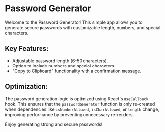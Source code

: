 # Password Generator

Welcome to the Password Generator! This simple app allows you to generate secure passwords with customizable length, numbers, and special characters.

## Key Features:
- Adjustable password length (6-50 characters).
- Option to include numbers and special characters.
- "Copy to Clipboard" functionality with a confirmation message.

## Optimization:
The password generation logic is optimized using React's `useCallback` hook. This ensures that the `passwordGenerator` function is only re-created when dependencies like `isNumberAllowed`, `isCharAllowed`, or `length` change, improving performance by preventing unnecessary re-renders.

Enjoy generating strong and secure passwords!
